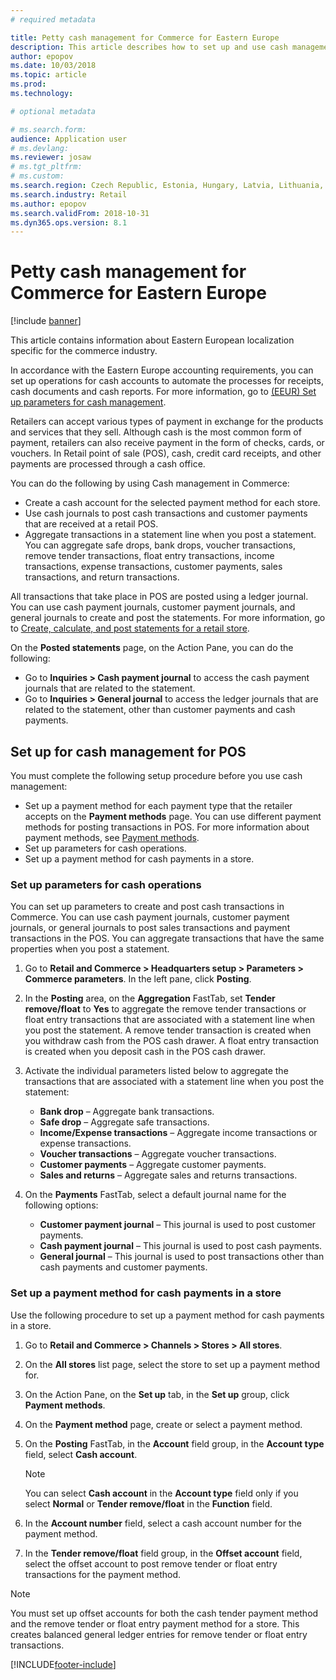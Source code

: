 ```yaml
---
# required metadata

title: Petty cash management for Commerce for Eastern Europe
description: This article describes how to set up and use cash management features in Commerce for Eastern Europe.
author: epopov
ms.date: 10/03/2018
ms.topic: article
ms.prod: 
ms.technology: 

# optional metadata

# ms.search.form: 
audience: Application user
# ms.devlang: 
ms.reviewer: josaw
# ms.tgt_pltfrm: 
# ms.custom: 
ms.search.region: Czech Republic, Estonia, Hungary, Latvia, Lithuania, Poland, Russia
ms.search.industry: Retail
ms.author: epopov
ms.search.validFrom: 2018-10-31
ms.dyn365.ops.version: 8.1
---
```


# Petty cash management for Commerce for Eastern Europe

[!include [banner](../includes/banner.md)]

This article contains information about Eastern European localization specific for the commerce industry.

In accordance with the Eastern Europe accounting requirements, you can set up operations for cash accounts to automate the processes for receipts, cash documents and cash reports. For more information, go to [(EEUR) Set up parameters for cash management](/dynamicsax-2012/appuser-itpro/eeur-set-up-parameters-for-cash-management).

Retailers can accept various types of payment in exchange for the products and services that they sell. Although cash is the most common form of payment, retailers can also receive payment in the form of checks, cards, or vouchers. In Retail point of sale (POS), cash, credit card receipts, and other payments are processed through a cash office.

You can do the following by using Cash management in Commerce:

- Create a cash account for the selected payment method for each store.
- Use cash journals to post cash transactions and customer payments that are received at a retail POS.
- Aggregate transactions in a statement line when you post a statement. You can aggregate safe drops, bank drops, voucher transactions, remove tender transactions, float entry transactions, income transactions, expense transactions, customer payments, sales transactions, and return transactions.

All transactions that take place in POS are posted using a ledger journal. You can use cash payment journals, customer payment journals, and general journals to create and post the statements. For more information, go to [Create, calculate, and post statements for a retail store](/dynamics365/unified-operations/retail/tasks/create-calculate-post-statement-retail-store).

On the **Posted statements** page, on the Action Pane, you can do the following:

- Go to **Inquiries \> Cash payment journal** to access the cash payment journals that are related to the statement.
- Go to **Inquiries \> General journal** to access the ledger journals that are related to the statement, other than customer payments and cash payments.

## Set up for cash management for POS

You must complete the following setup procedure before you use cash management:

- Set up a payment method for each payment type that the retailer accepts on the **Payment methods** page. You can use different payment methods for posting transactions in POS. For more information about payment methods, see [Payment methods](/dynamics365/unified-operations/retail/payment-methods).
- Set up parameters for cash operations.
- Set up a payment method for cash payments in a store.

### Set up parameters for cash operations

You can set up parameters to create and post cash transactions in Commerce. You can use cash payment journals, customer payment journals, or general journals to post sales transactions and payment transactions in the POS. You can aggregate transactions that have the same properties when you post a statement.

1. Go to **Retail and Commerce \> Headquarters setup \> Parameters \> Commerce parameters**. In the left pane, click **Posting**.
2. In the **Posting** area, on the **Aggregation** FastTab, set **Tender remove/float** to **Yes** to aggregate the remove tender transactions or float entry transactions that are associated with a statement line when you post the statement. A remove tender transaction is created when you withdraw cash from the POS cash drawer. A float entry transaction is created when you deposit cash in the POS cash drawer.
3. Activate the individual parameters listed below to aggregate the transactions that are associated with a statement line when you post the statement:

    - **Bank drop** – Aggregate bank transactions.
    - **Safe drop** – Aggregate safe transactions.
    - **Income/Expense transactions** – Aggregate income transactions or expense transactions.
    - **Voucher transactions** – Aggregate voucher transactions.
    - **Customer payments** – Aggregate customer payments.
    - **Sales and returns** – Aggregate sales and returns transactions.

4. On the **Payments** FastTab, select a default journal name for the following options:

    - **Customer payment journal** – This journal is used to post customer payments.
    - **Cash payment journal** – This journal is used to post cash payments.
    - **General journal** – This journal is used to post transactions other than cash payments and customer payments.

### Set up a payment method for cash payments in a store

Use the following procedure to set up a payment method for cash payments in a store.

1. Go to **Retail and Commerce \> Channels \> Stores \> All stores**.
2. On the **All stores** list page, select the store to set up a payment method for.
3. On the Action Pane, on the **Set up** tab, in the **Set up** group, click **Payment methods**.
4. On the **Payment method** page, create or select a payment method.
5. On the **Posting** FastTab, in the **Account** field group, in the **Account type** field, select **Cash account**.

    > [!NOTE]
    > You can select **Cash account** in the **Account type** field only if you select **Normal** or **Tender remove/float** in the **Function** field.

6. In the **Account number** field, select a cash account number for the payment method.
7. In the **Tender remove/float** field group, in the **Offset account** field, select the offset account to post remove tender or float entry transactions for the payment method.

> [!NOTE]
> You must set up offset accounts for both the cash tender payment method and the remove tender or float entry payment method for a store. This creates balanced general ledger entries for remove tender or float entry transactions.


[!INCLUDE[footer-include](../../includes/footer-banner.md)]